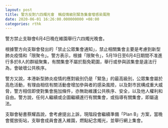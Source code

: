```yaml
---
layout: post
title: 警方反對六四燭光會　稱疫情級別緊急集會增感染風險
date: 2020-06-01 16:26:00.000000000 +08:00
categories: rthk
---
```


警方禁止支聯會6月4日晚在維園舉行六四燭光晚會。

根據警方向支聯會發出的「禁止公眾集會通知」，禁止相關集會主要是考慮到新型肺炎疫情和「限聚令」。警方表示，根據「限聚令」，5月19日至6月4日期間不准進行多於8人的群組聚集，有關集會不屬於豁免範圍，舉行或參與該集會是違法行為，會破壞公共秩序。

警方又說，本港新型肺炎疫情的應對級別仍是「緊急」的最高級別，公眾集會屬於高危活動，有理由相信有關活動會增加參與者的感染風險，以及對市民構成重大威脅，警方相信即使對集會施加條件，亦無助維護公共秩序、安全，以及他人權利和自由。警方說，任何人繼續或企圖繼續進行有關集會，或指導有關集會，即屬違法。

支聯會秘書蔡耀昌說，會考慮提出上訴，現階段會繼續準備「Plan B」方案，當晚會擺放街站，支聯會成員會進入維園，燃點紀念燭光，並舉行網上集會。
